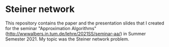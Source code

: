 # Steiner network 

This repository contains the paper and the presentation slides that I created for the seminar "Approximation Algorithms" (http://wwwalbers.in.tum.de/lehre/2021SS/seminar-aa/) in Summer Semester 2021. My topic was the Steiner network problem.
